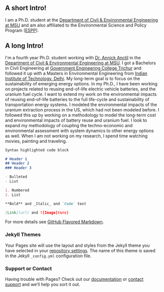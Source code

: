 ## A short Intro!

I am a Ph.D. student at the [Department of Civil & Environmental Engineering at MSU](https://www.egr.msu.edu/cee/) and am also affiliated to the Environmental Science and Policy Program ([ESPP](https://environment.msu.edu/)).

## A long Intro!
I'm a fourth year Ph.D. student working with [Dr. Annick Anctil](https://www.egr.msu.edu/people/profile/anctilan) in the [Department of Civil & Environmental Engineering at MSU](https://www.egr.msu.edu/cee/). I got a Bachelors in Civil Engineering at [Government Engineering College Trichur](http://gectcr.ac.in/) and followed it up with a Masters in Environmental Engineering from [Indian Institute of Technology, Delhi](http://www.iitd.ac.in/). 
My long-term goal is to focus on the sustainability of emerging energy options. In my Ph.D., I have been working on projects related to reusing end-of-life electric vehicle batteries, and the uranium fuel cycle. I want to extend my work on the environmental impacts of reusing end-of-life batteries to the full life-cycle and sustainability of transportation energy systems. I modeled the environmental impacts of the uranium extraction process in the US, which had not been modeled before. I followed this up by working on a methodology to model the long-term cost and environmental impacts of battery reuse and uranium fuel. I look to expand my methodology of coupling the techno-economic and environmental assessment with system dynamics to other energy options as well. When I am not working on my research, I spend time watching movies, painting and traveling. 


```markdown
Syntax highlighted code block

# Header 1
## Header 2
### Header 3

- Bulleted
- List

1. Numbered
2. List

**Bold** and _Italic_ and `Code` text

[Link](url) and ![Image](src)
```

For more details see [GitHub Flavored Markdown](https://guides.github.com/features/mastering-markdown/).

### Jekyll Themes

Your Pages site will use the layout and styles from the Jekyll theme you have selected in your [repository settings](https://github.com/simplydipti/MyPage/settings). The name of this theme is saved in the Jekyll `_config.yml` configuration file.

### Support or Contact

Having trouble with Pages? Check out our [documentation](https://help.github.com/categories/github-pages-basics/) or [contact support](https://github.com/contact) and we’ll help you sort it out.
